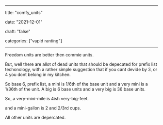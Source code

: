 
---

title: "comfy\_units"

date: "2021-12-01"

draft: "false"

categories: ["vapid ranting"]

---

Freedom units are better then commie units.

But, well there are allot of dead units that should be depecated for prefix list techonology, with a rather simple suggestion that if you cant devide by 3, or 4 you dont belong in my kitchen.

So base 6, prefix list, a mini is 1/6th of the base unit and a very mini is a 1/36th of the unit. A big is 6 base units and a very big is 36 base units.

So, a very-mini-mile is 4ish very-big-feet.

and a mini-gallon is 2 and 2/3rd cups.

All other units are depercated.

